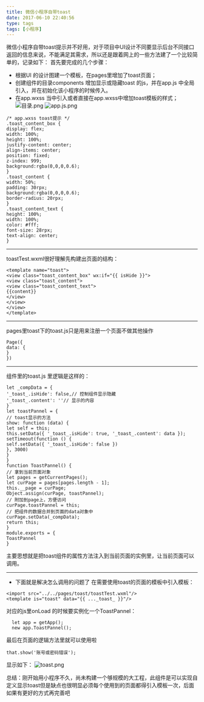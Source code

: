 ```yaml
---
title: 微信小程序自带toast
date: 2017-06-10 22:40:56 
type: tags
tags: [小程序]
---
```

微信小程序自带toast提示并不好用，对于项目中UI设计不同要显示后台不同接口返回的信息来说，不能满足其需求，所以还是跟着网上的一些方法建了一个比较简单的，记录如下：
首先要完成的几个步骤： 
* 根据UI 的设计图建一个模板，在pages里增加了toast页面； 
* 创建组件的目录components 增加显示或隐藏toast 的js，并在app.js 中全局引入，并在初始化该小程序的时候传入。
* 在app.wxss 当中引入或者直接在app.wxss中增加toast模板的样式；
![目录.png](http://upload-images.jianshu.io/upload_images/4315733-c12555fc2a25053a.png?imageMogr2/auto-orient/strip%7CimageView2/2/w/1240)
![app.js.png](http://upload-images.jianshu.io/upload_images/4315733-9a422a75550f12e0.png?imageMogr2/auto-orient/strip%7CimageView2/2/w/1240)

```
/* app.wxss toast提示 */
.toast_content_box {
display: flex;
width: 100%;
height: 100%;
justify-content: center;
align-items: center;
position: fixed;
z-index: 999;
background:rgba(0,0,0,0.6);
}
.toast_content {
width: 50%;
padding: 30rpx;
background:rgba(0,0,0,0.6);
border-radius: 20rpx;
}
.toast_content_text {
height: 100%;
width: 100%;
color: #fff;
font-size: 28rpx;
text-align: center;
}
```
___
toastTest.wxml很好理解先构建出页面的结构：
```
<template name="toast">
<view class="toast_content_box" wx:if="{{ isHide }}">
<view class="toast_content">
<view class="toast_content_text">
{{content}}
</view>
</view>
</view>
</template>
```
___
pages里toast下的toast.js只是用来注册一个页面不做其他操作
```
Page({
data: {
}
})
```
___

组件里的toast.js 里逻辑是这样的：
```
let _compData = {
'_toast_.isHide': false,// 控制组件显示隐藏
'_toast_.content': ''// 显示的内容
}
let toastPannel = {
// toast显示的方法
show: function (data) {
let self = this;
this.setData({ '_toast_.isHide': true, '_toast_.content': data });
setTimeout(function () {
self.setData({ '_toast_.isHide': false })
}, 3000)
}
}
function ToastPannel() {
// 拿到当前页面对象
let pages = getCurrentPages();
let curPage = pages[pages.length - 1];
this.__page = curPage;
Object.assign(curPage, toastPannel);
// 附加到page上，方便访问
curPage.toastPannel = this;
// 把组件的数据合并到页面的data对象中
curPage.setData(_compData);
return this;
}
module.exports = {
ToastPannel
}
```
主要思想就是把toast组件的属性方法注入到当前页面的实例里，让当前页面可以调用。
____

* 下面就是解决怎么调用的问题了
    在需要使用toast的页面的模板中引入模板：
```
<import src="../../pages/toast/toastTest.wxml"/>
<template is="toast" data="{{ ..._toast_ }}"/>
```
对应的js里onLoad 的时候要实例化一个ToastPannel：
```
  let app = getApp();
  new app.ToastPannel();
```
最后在页面的逻辑方法里就可以使用啦
```
that.show('账号或密码错误');
```
显示如下：
![toast.png](http://upload-images.jianshu.io/upload_images/4315733-3f9f4f1ef24d8dc8.png?imageMogr2/auto-orient/strip%7CimageView2/2/w/1240)



总结：刚开始用小程序不久，尚未构建一个够规模的大工程，此组件是可以实现自定义显示toast但是缺点也很明显必须每个使用到的页面都得引入模板一次，后面如果有更好的方式再完善吧


